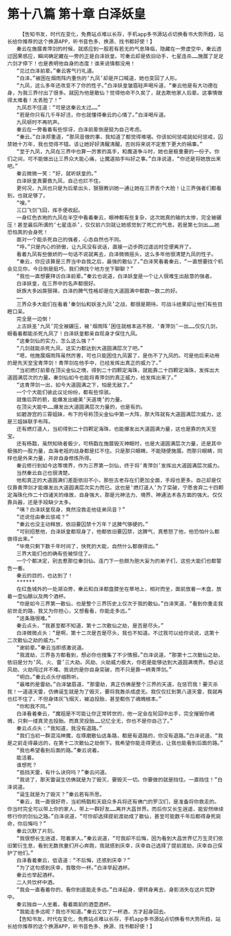 # 第十八篇 第十章 白泽妖皇
        【告知书友，时代在变化，免费站点难以长存，手机app多书源站点切换看书大势所趋，站长给你推荐的这个换源APP，听书音色多、换源、找书都好使！】
       秦云在施展青萍剑的时候，就感应到一股若有若无的气息降临，隐藏在一旁虚空中，秦云透过因果感应，瞬间确定藏在一旁的正是白泽妖皇。可秦云却是依旧动手，七星连杀……施展了足足六剑才停下！也是表明他自身的态度！谁来说情都没用！
       “见过白泽前辈。”秦云客气行礼道。
       “白泽。”被困在烟雨阵内重伤的‘九凤’却是开口喊道，她也变回了人形。
       “九凤，这么多年还改变不了你的性子。”白泽妖皇皱眉轻声喝斥道，“秦云他是有大功德在身，为我三界付出了很多。就因为他是散仙？觉得他命不久矣了，就去欺他家人后辈。这事情做得太难看！太丢脸了！”
       九凤忍不住道：“可是这秦云太过……”
       “若是你只有几千年好活，你也就懂得秦云的心情了。”白泽喝斥道。
       九凤顿时不再吭声。
       秦云在一旁看着有些惊讶，白泽前辈倒是挺为自己考虑。
       “秦云。”白泽郑重道，“那凤音做的事，我知道了都觉得难堪。你该如何惩戒就如何惩戒，囚禁她十万年，我也觉得不错。该让她好好清醒清醒，否则将来说不定惹下更大的祸事。”
       “至于九凤，九凤在三界中也算一厉害的高手，和魔道争斗时，她也是极重要的一份子。你们之间，可不能做出让三界众大能心痛，让魔道拍手叫好之事。”白泽说道，“你还是将她放出来吧。”
       秦云微微一笑：“好，就听妖皇的。”
       白泽妖皇真要救九凤，自己也拦不住。
       更何况，九凤也只是为后辈出头，狠狠教训她一通让她在三界丢个大脸！让三界强者们都看到，也就足够了。
       “嗖。”
       三口飞剑飞回，挥手便收起。
       一身红色衣袍的九凤在半空中看着秦云，眼神都有些复杂，这次她真的输的太惨，完全被碾压！甚至最后所谓的‘七星连杀’，仅仅前六剑就让她感觉到了死亡的气息。若是第七剑出……她恐怕真的会身死！
       面对一个能杀死自己的强者，心态自然也不同。
       “呼。”只是内心的骄傲，让九凤没有说话，直接一迈步跨过遥远时空便离开了。
       看着九凤有些傲娇的一句话不说就离去，白泽微微摇头，这么多年他很清楚九凤的性子。
       “秦云，你应该算是三界当中自我之后，最强的散仙了。”白泽笑看着秦云，“一直想要找个机会见见你，今日倒是挺巧，我们俩找个地方坐下聊聊？”
       “我也一直想要拜访白泽前辈。”秦云也说道，白泽妖皇是一个让人很难生出敌意的强者。
       白泽妖皇，在三界中的名声都很好。
       妖族大多凶戾狠辣，白泽的脾气性格却是在大道圆满中都数一数二的好。
       ……
       三界众多大能们在看着‘秦剑仙和妖圣九凤’之战，都很是期待。可战斗结果却让他们有些目瞪口呆。
       完全是一边倒！
       上古妖圣‘九凤’完全被碾压，被‘烟雨阵’困住就根本逃不脱，‘青萍剑’一出……仅仅几剑，眼看着都能杀死九凤了！白泽妖皇都亲自现身才保住九凤。
       “这秦剑仙的实力，怎么这么强？”
       “几剑就能杀死九凤，这实力都达到大道圆满层次了吧。”
       “嗯，他施展烟雨阵虽然厉害，可也只能困住九凤罢了，是伤不了九凤的。可是他后来动用的是先天至宝青萍剑！青萍剑在他手中，已经发挥出真正的威力了。”
       “当初燃灯前辈在顶尖金仙之境，得到二十四颗定海珠，就能靠二十四颗定海珠，发挥出大道圆满层次的力量。秦剑仙如今也能将青萍剑的真正威力，给发挥出来了。”
       “这青萍剑一出，如今大道圆满之下，怕是无敌了。”
       一个个大能们彼此议论纷纷，都有些惊骇。
       就像后羿的箭，能爆发出媲美‘天道境’的力量。
       在顶尖大能中……爆发出大道圆满层次力量的，也是有的。
       如碧游宫的三霄姐妹，布下的号称顶尖金仙中第一大阵，那大阵就有大道圆满层次威力，这是三姐妹联手布阵。
       还有燃灯道人，当初得到二十四颗定海珠，也能爆发出大道圆满力量，这也是靠的先天至宝。
       还有杨戬，虽然知晓者极少，可杨戬在施展毁灭神眼时，也是大道圆满层次力量，还是其中极强的一股力量，血海老祖的战身都是扛不住。只是那只眼睛，不能随便施展。而那只眼睛，同样也是外来力量，并非自身修炼所得。
       秦云修行到如今这等境界，作为三界第一剑仙，终于将‘青萍剑’发挥出大道圆满层次威力。
       当然秦云自己也很清楚。
       他和真正的大道圆满们差距依旧不小，那些古老存在们更加全面，手段也更多。自己却是仅仅靠青萍剑才能爆发出大道圆满层次实力而已。这也是‘燃灯道人’为了突破，宁愿舍弃二十四颗定海珠化作二十四诸天的缘故，自身强大，那是元神法力、境界、神通法术各方面的强大。仅仅靠兵器，还是手段缺少太多。
       “咦？白泽妖皇现身，竟然没救走他徒弟凤音？”
       “还说任由秦云惩戒？”
       “秦云也没主动释放，依旧要囚禁十万年？这脾气够硬的。”
       “可别招惹他，白泽妖皇都现身了，他都依旧要囚禁，这脾气，真惹怒了他，他恐怕什么都做得出来。”
       “毕竟只剩下数千年时间了，快死的大能，自然什么都做得出。”
       三界大能们也的确有些被惊住了。
       一个个都决定，别去惹那位秦剑仙。连门下一些颇为胆大妄为的弟子们，这些大能们也都警告一番。
       秦云的目的，也达到了！
       ******
       在红鱼城外的一处湖泊旁，秦云和白泽都盘膝坐在草地上，相对而坐，面前放着一木盘，放着一壶仙酿以及两个酒杯。
       “你是如今三界第一散仙，也是整个三界历史上仅次于我的散仙。”白泽笑道，“看到你重走我前世走的路，我又为你担心，又想看看，你能走多远。”
       “这条路很难。”
       秦云点头，“我甚至都不知道，第十二次散仙之劫，是否是尽头。”
       白泽微微点头：“是啊，第十二次是否是尽头，我也不知道。不过我可以给你说说，这第十二次散仙之劫的威力。”
       “谢前辈。”秦云当即感激说道。
       “我渡劫，三界各方都看到，想必你也搜集了不少情报。”白泽说道，“那第十二次散仙之劫，依旧是分为‘风、火、雷’三大劫。风劫、火劫威力极大，你若是能够达到大道圆满境界。想必这风劫、火劫闯过并不难。我说的是你自身突破，而不只是靠一柄青萍剑。”
       “明白。”秦云点头仔细聆听。
       “最难的是雷劫。”白泽皱眉道，“那雷劫，真正仿佛是整个三界的天道，在惩罚我！要灭杀我！一道道天雷，仿佛诞生就是为了毁灭，要将我轰杀成虚无。我仅仅扛到第八道天雷，我就再也扛不住了，不但身体灰飞烟灭，被迫投胎，甚至都伤了魂魄根本。”
       “你和我不同。”
       白泽看着秦云，“魔祖是不可能让你正常转世的，他一定会在轮回中出手，完全摧毁你魂魄，只剩一缕真灵去投胎。而真灵投胎……记忆全无，你也不是你自己了。”
       秦云点点头：“我知道，我没有退路。”
       “我们当初一群混沌神魔，在琢磨散仙这条路，都是有退路的，你没有退路。”白泽说道，“我是之前走得最远的，在第十二次散仙之劫倒下。我希望你能走得更远，让我也能看到后面的路。”
       “我也希望看到后面的路。”秦云说着。
       能活着。
       谁想死？
       “抵挡天雷，有什么诀窍吗？”秦云问道。
       “我说了，那天雷诞生仿佛就是为了毁灭，要毁灭一切。你要做的就是挡住。一直挡住！”白泽说道。
       “诞生就是为了毁灭？”秦云若有所思。
       “秦云，我一直很好奇，当初杨戬和天庭众多兵将还有佛门的罗汉们，是准备将你救走的。你当时完全可以带上你的家人，带上一群好友……离开大昌世界。而后你又长生逍遥，能安然继续修行你的剑仙之路。”白泽说道，“可你却选择提前渡劫成了散仙，甚至可能数千年后都得身死毙命，你后悔吗？”
       秦云沉默了片刻。
       “我很想长生逍遥，陪着家人。”秦云说道，“可我却不后悔，因为看到大昌世界亿万生灵们依旧繁衍生息，看到无数孩童们开心奔跑，我就感到庆幸，庆幸自己选择了提前渡劫，庆幸自己保护了他们。”
       白泽看着秦云，低语道：“不后悔，还感到庆幸？”
       “为了这句感到庆幸，我敬你一杯。”白泽举起酒杯。
       秦云也举起酒杯。
       二人共饮杯中酒。
       “我会一直看着你的，看你到底能走多远。”白泽起身，便转身离去，身影消失在这片荒野中。
       秦云独自一人坐着，看着面前的酒壶酒杯。
       “我能走多远呢？我也不知道。”秦云又饮了一杯酒，方才起身回去。
       【告知书友，时代在变化，免费站点难以长存，手机app多书源站点切换看书大势所趋，站长给你推荐的这个换源APP，听书音色多、换源、找书都好使！】